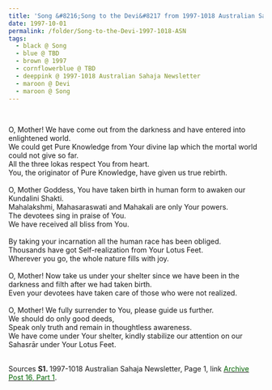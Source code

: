 ```yaml
---
title: 'Song &#8216;Song to the Devi&#8217 from 1997-1018 Australian Sahaja Newsletter, Page 1'
date: 1997-10-01
permalink: /folder/Song-to-the-Devi-1997-1018-ASN
tags:
  - black @ Song
  - blue @ TBD
  - brown @ 1997
  - cornflowerblue @ TBD
  - deeppink @ 1997-1018 Australian Sahaja Newsletter
  - maroon @ Devi
  - maroon @ Song    
---
```


<br>

<p>
O, Mother! We have come out from the darkness and have entered into enlightened world.<br>
We could get Pure Knowledge from Your divine lap which the mortal world could not give so far.<br>
All the three lokas respect You from heart.<br>
You, the originator of Pure Knowledge, have given us true rebirth.<br>
<br>
O, Mother Goddess, You have taken birth in human form to awaken our Kundalini Shakti.<br>
Mahalakshmi, Mahasaraswati and Mahakali are only Your powers.<br>
The devotees sing in praise of You.<br>
We have received all bliss from You.<br>
<br>
By taking your incarnation all the human race has been obliged.<br>
Thousands have got Self-realization from Your Lotus Feet.<br>
Wherever you go, the whole nature fills with joy.<br>
<br>
O, Mother! Now take us under your shelter since we have been in the darkness and filth after we had taken birth.<br>
Even your devotees have taken care of those who were not realized.<br>
<br>
O, Mother! We fully surrender to You, please guide us further.<br>
We should do only good deeds,<br>
Speak only truth and remain in thoughtless awareness.<br>
We have come under Your shelter, kindly stabilize our attention on our Sahasrār under Your Lotus Feet.
</p> 

<br>

<wave-list>
<list-title color="DarkSeaGreen" width="40">Sources</list-title>
  <list-item color="BlanchedAlmond"  width="280"><b>S1. </b> 1997-1018 Australian Sahaja Newsletter, Page 1, link <a href="https://seven-teams.github.io/archives/2023/1214"><font color="DarkGreen">Archive Post 16, Part 1</font></a>.</list-item>
</wave-list>